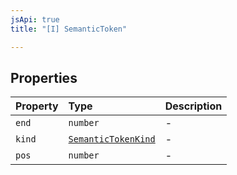 ```yaml
---
jsApi: true
title: "[I] SemanticToken"

---
```

## Properties

| Property | Type | Description |
| :------ | :------ | :------ |
| `end` | `number` | - |
| `kind` | [`SemanticTokenKind`](../enumerations/SemanticTokenKind.md) | - |
| `pos` | `number` | - |
